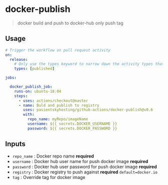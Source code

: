 # docker-publish

> docker build and push to docker-hub only push tag

## Usage

```yaml
# Trigger the workflow on pull request activity
on:
  release:
    # Only use the types keyword to narrow down the activity types that will trigger your workflow.
    types: [published]

jobs:

  docker_publish_job:
    runs-on: ubuntu-18.04
    steps:
      - uses: actions/checkout@master
      - name: Buld and publish to registry
        uses: pasientskyhosting/github-actions/docker-publish@v0.6
        with:
          repo_name: myRepo/imageName
          username: ${{ secrets.DOCKER_USERNAME }}
          password: ${{ secrets.DOCKER_PASSWORD }}
```

## Inputs

- `repo_name` : Docker repo name  **required**
- `username` : Docker hub user name for push docker image  **required**
- `password` : Docker hub user password for push docker image  **required**
- `registry` : Docker registry to push against **required** `default=docker.io`
- `tag` : Override tag for docker image
